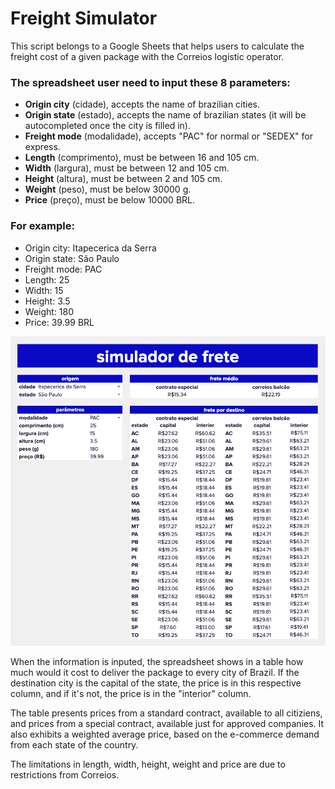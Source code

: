 # Freight Simulator

This script belongs to a Google Sheets that helps users to calculate the freight cost of a given package with the Correios logistic operator.

### The spreadsheet user need to input these 8 parameters:
* **Origin city** (cidade), accepts the name of brazilian cities.
* **Origin state** (estado), accepts the name of brazilian states (it will be autocompleted once the city is filled in).
* **Freight mode** (modalidade), accepts "PAC" for normal or "SEDEX" for express.
* **Length** (comprimento), must be between 16 and 105 cm.
* **Width** (largura), must be between 12 and 105 cm.
* **Height** (altura), must be between 2 and 105 cm.
* **Weight** (peso), must be below 30000 g.
* **Price** (preço), must be below 10000 BRL.

### For example:
* Origin city: Itapecerica da Serra
* Origin state: São Paulo
* Freight mode: PAC
* Length: 25
* Width: 15
* Height: 3.5
* Weight: 180
* Price: 39.99 BRL

![Interface](interface.png)

When the information is inputed, the spreadsheet shows in a table how much would it cost to deliver the package to every city of Brazil. If the destination city is the capital of the state, the price is in this respective column, and if it's not, the price is in the "interior" column.

The table presents prices from a standard contract, available to all citiziens, and prices from a special contract, available just for approved companies. It also exhibits a weighted average price, based on the e-commerce demand from each state of the country.

The limitations in length, width, height, weight and price are due to restrictions from Correios.

